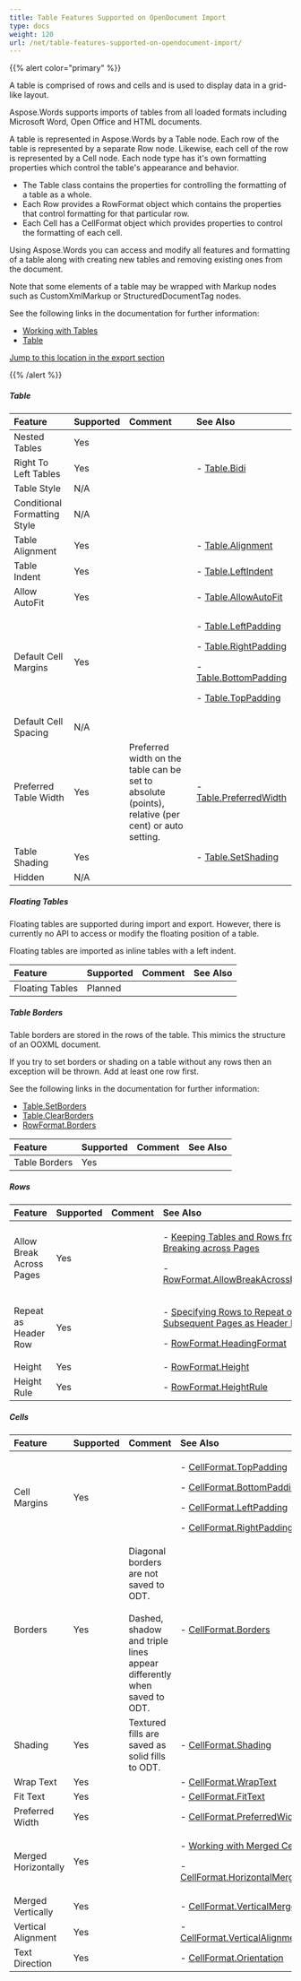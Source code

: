 ```yaml
---
title: Table Features Supported on OpenDocument Import
type: docs
weight: 120
url: /net/table-features-supported-on-opendocument-import/
---
```


{{% alert color="primary" %}} 

A table is comprised of rows and cells and is used to display data in a grid-like layout.

Aspose.Words supports imports of tables from all loaded formats including Microsoft Word, Open Office and HTML documents.

A table is represented in Aspose.Words by a Table node. Each row of the table is represented by a separate Row node. Likewise, each cell of the row is represented by a Cell node. Each node type has it's own formatting properties which control the table's appearance and behavior.

- The Table class contains the properties for controlling the formatting of a table as a whole.
- Each Row provides a RowFormat object which contains the properties that control formatting for that particular row.
- Each Cell has a CellFormat object which provides properties to control the formatting of each cell.

Using Aspose.Words you can access and modify all features and formatting of a table along with creating new tables and removing existing ones from the document.

Note that some elements of a table may be wrapped with Markup nodes such as CustomXmlMarkup or StructuredDocumentTag nodes.

See the following links in the documentation for further information:

- [Working with Tables](/words/net/working-with-tables/)
- [Table](https://apireference.aspose.com/words/net/aspose.words.tables/table)

[Jump to this location in the export section](/words/net/table-features-supported-on-opendocument-export/)

{{% /alert %}} 

##### **Table**

|**Feature**|**Supported**|**Comment**|**See Also**|
| :- | :- | :- | :- |
|Nested Tables|Yes| | |
|Right To Left Tables|Yes| |- [Table.Bidi](https://apireference.aspose.com/words/net/aspose.words.tables/table/properties/bidi)|
|Table Style|N/A| | |
|Conditional Formatting Style|N/A| | |
|Table Alignment|Yes| |- [Table.Alignment](https://apireference.aspose.com/words/net/aspose.words.tables/table/properties/alignment)|
|Table Indent|Yes| |- [Table.LeftIndent](https://apireference.aspose.com/words/net/aspose.words.tables/table/properties/leftindent)|
|Allow AutoFit|Yes| |- [Table.AllowAutoFit](https://apireference.aspose.com/words/net/aspose.words.tables/table/properties/allowautofit)|
|Default Cell Margins|Yes| |<p>- [Table.LeftPadding](https://apireference.aspose.com/words/net/aspose.words.tables/table/properties/leftpadding)</p><p>- [Table.RightPadding](https://apireference.aspose.com/words/net/aspose.words.tables/table/properties/rightpadding)</p><p>- [Table.BottomPadding](https://apireference.aspose.com/words/net/aspose.words.tables/table/properties/bottompadding)</p><p>- [Table.TopPadding](https://apireference.aspose.com/words/net/aspose.words.tables/table/properties/toppadding)</p>|
|Default Cell Spacing|N/A| | |
|Preferred Table Width|Yes|Preferred width on the table can be set to absolute (points), relative (per cent) or auto setting.|- [Table.PreferredWidth](https://apireference.aspose.com/words/net/aspose.words.tables/table/properties/preferredwidth)|
|Table Shading|Yes| |- [Table.SetShading](https://apireference.aspose.com/words/net/aspose.words.tables/table/properties/setshading)|
|Hidden|N/A| | |

##### **Floating Tables**

Floating tables are supported during import and export. However, there is currently no API to access or modify the floating position of a table.

Floating tables are imported as inline tables with a left indent.

|**Feature**|**Supported**|**Comment**|**See Also**|
| :- | :- | :- | :- |
|Floating Tables|Planned| | |

##### **Table Borders**

Table borders are stored in the rows of the table. This mimics the structure of an OOXML document.

If you try to set borders or shading on a table without any rows then an exception will be thrown. Add at least one row first.

See the following links in the documentation for further information:

- [Table.SetBorders](https://apireference.aspose.com/words/net/aspose.words.tables/table/properties/setborders)
- [Table.ClearBorders](https://apireference.aspose.com/words/net/aspose.words.tables/table/properties/clearborders)
- [RowFormat.Borders](https://apireference.aspose.com/words/net/aspose.words.tables/rowformat/properties/borders)

|**Feature**|**Supported**|**Comment**|**See Also**|
| :- | :- | :- | :- |
|Table Borders|Yes| | |

##### **Rows**

|**Feature**|**Supported**|**Comment**|**See Also**|
| :- | :- | :- | :- |
|Allow Break Across Pages|Yes| |<p>- [Keeping Tables and Rows from Breaking across Pages](/words/net/working-with-columns-and-rows/#workingwithcolumnsandrows-keepingtablesandrowsfrombreakingacrosspages)</p><p>- [RowFormat.AllowBreakAcrossPages](https://apireference.aspose.com/words/net/aspose.words.tables/rowformat/properties/allowbreakacrosspages)</p>|
|Repeat as Header Row|Yes| |<p>- [Specifying Rows to Repeat on Subsequent Pages as Header Rows](/words/net/working-with-columns-and-rows/#workingwithcolumnsandrows-specifyingrowstorepeatonsubsequentpagesasheaderrows)</p><p>- [RowFormat.HeadingFormat](https://apireference.aspose.com/words/net/aspose.words.tables/rowformat/properties/headingformat)</p>|
|Height|Yes| |- [RowFormat.Height](https://apireference.aspose.com/words/net/aspose.words.tables/rowformat/properties/height)|
|Height Rule|Yes| |- [RowFormat.HeightRule](https://apireference.aspose.com/words/net/aspose.words.tables/rowformat/properties/heightrule)|

##### **Cells**

|**Feature**|**Supported**|**Comment**|**See Also**|
| :- | :- | :- | :- |
|Cell Margins|Yes| |<p>- [CellFormat.TopPadding](https://apireference.aspose.com/words/net/aspose.words.tables/cellformat/properties/toppadding)</p><p>- [CellFormat.BottomPadding](https://apireference.aspose.com/words/net/aspose.words.tables/cellformat/properties/bottompadding)</p><p>- [CellFormat.LeftPadding](https://apireference.aspose.com/words/net/aspose.words.tables/cellformat/properties/leftpadding)</p><p>- [CellFormat.RightPadding](https://apireference.aspose.com/words/net/aspose.words.tables/cellformat/properties/rightpadding)</p>|
|Borders|Yes|Diagonal borders are not saved to ODT. <br><br>Dashed, shadow and triple lines appear differently when saved to ODT.|- [CellFormat.Borders](https://apireference.aspose.com/words/net/aspose.words.tables/cellformat/properties/borders)|
|Shading|Yes|Textured fills are saved as solid fills to ODT.|- [CellFormat.Shading](https://apireference.aspose.com/words/net/aspose.words.tables/cellformat/properties/shading)|
|Wrap Text|Yes| |- [CellFormat.WrapText](https://apireference.aspose.com/words/net/aspose.words.tables/cellformat/properties/wraptext)|
|Fit Text|Yes| |- [CellFormat.FitText](https://apireference.aspose.com/words/net/aspose.words.tables/cellformat/properties/fittext)|
|Preferred Width|Yes| |- [CellFormat.PreferredWidth](https://apireference.aspose.com/words/net/aspose.words.tables/cellformat/properties/preferredwidth)|
|Merged Horizontally|Yes| |<p>- [Working with Merged Cells](/words/net/working-with-columns-and-rows/#workingwithcolumnsandrows-workingwithmergedcells)</p><p>- [CellFormat.HorizontalMerge](https://apireference.aspose.com/words/net/aspose.words.tables/cellformat/properties/horizontalmerge)</p>|
|Merged Vertically|Yes| |- [CellFormat.VerticalMerge](https://apireference.aspose.com/words/net/aspose.words.tables/cellformat/properties/verticalmerge)|
|Vertical Alignment|Yes| |- [CellFormat.VerticalAlignment](https://apireference.aspose.com/words/net/aspose.words.tables/cellformat/properties/verticalalignment)|
|Text Direction|Yes| |- [CellFormat.Orientation](https://apireference.aspose.com/words/net/aspose.words.tables/cellformat/properties/orientation)|

